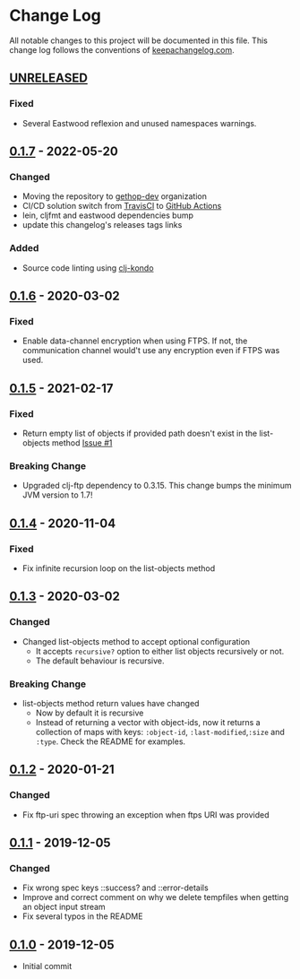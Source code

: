# Change Log
All notable changes to this project will be documented in this file. This change log follows the conventions of [keepachangelog.com](http://keepachangelog.com/).

## [UNRELEASED]
### Fixed
- Several Eastwood reflexion and unused namespaces warnings.

## [0.1.7] - 2022-05-20

### Changed
- Moving the repository to [gethop-dev](https://github.com/gethop-dev) organization
- CI/CD solution switch from [TravisCI](https://travis-ci.org/) to [GitHub Actions](Ihttps://github.com/features/actions)
- lein, cljfmt and eastwood dependencies bump
- update this changelog's releases tags links

### Added
- Source code linting using [clj-kondo](https://github.com/clj-kondo/clj-kondo)

## [0.1.6] - 2020-03-02

### Fixed
- Enable data-channel encryption when using FTPS. If not, the
  communication channel would't use any encryption even if FTPS was
  used.

## [0.1.5] - 2021-02-17

### Fixed
- Return empty list of objects if provided path doesn't exist in the
  list-objects method [Issue #1](https://github.com/gethop-dev/object-storage.ftp/issues/1)

### Breaking Change
- Upgraded clj-ftp dependency to 0.3.15. This change bumps the minimum JVM version  to 1.7!

## [0.1.4] - 2020-11-04

### Fixed
- Fix infinite recursion loop on the list-objects method

## [0.1.3] - 2020-03-02

### Changed
- Changed list-objects method to accept optional configuration
  - It accepts `recursive?` option to either list objects recursively or not.
  - The default behaviour is recursive.

### Breaking Change
- list-objects method return values have changed
  - Now by default it is recursive
  - Instead of returning a vector with object-ids, now it returns a collection of maps
  with keys: `:object-id`, `:last-modified`,`:size` and `:type`. Check the README for examples.

## [0.1.2] - 2020-01-21

### Changed
- Fix ftp-uri spec throwing an exception when ftps URI was provided

## [0.1.1] - 2019-12-05

### Changed
- Fix wrong spec keys ::success? and ::error-details
- Improve and correct comment on why we delete tempfiles when getting an object input stream
- Fix several typos in the README

## [0.1.0] - 2019-12-05
- Initial commit

[UNRELEASED]: https://github.com/gethop-dev/object-storage.ftp/compare/v0.1.7...HEAD
[0.1.7]: https://github.com/gethop-dev/object-storage.ftp/releases/tag/v0.1.7
[0.1.6]: https://github.com/gethop-dev/object-storage.ftp/releases/tag/v0.1.6
[0.1.5]: https://github.com/gethop-dev/object-storage.ftp/releases/tag/v0.1.5
[0.1.4]: https://github.com/gethop-dev/object-storage.ftp/releases/tag/v0.1.4
[0.1.3]: https://github.com/gethop-dev/object-storage.ftp/releases/tag/v0.1.3
[0.1.2]: https://github.com/gethop-dev/object-storage.ftp/releases/tag/v0.1.2
[0.1.1]: https://github.com/gethop-dev/object-storage.ftp/releases/tag/v0.1.1
[0.1.0]: https://github.com/gethop-dev/object-storage.ftp/releases/tag/v.0.1.0

